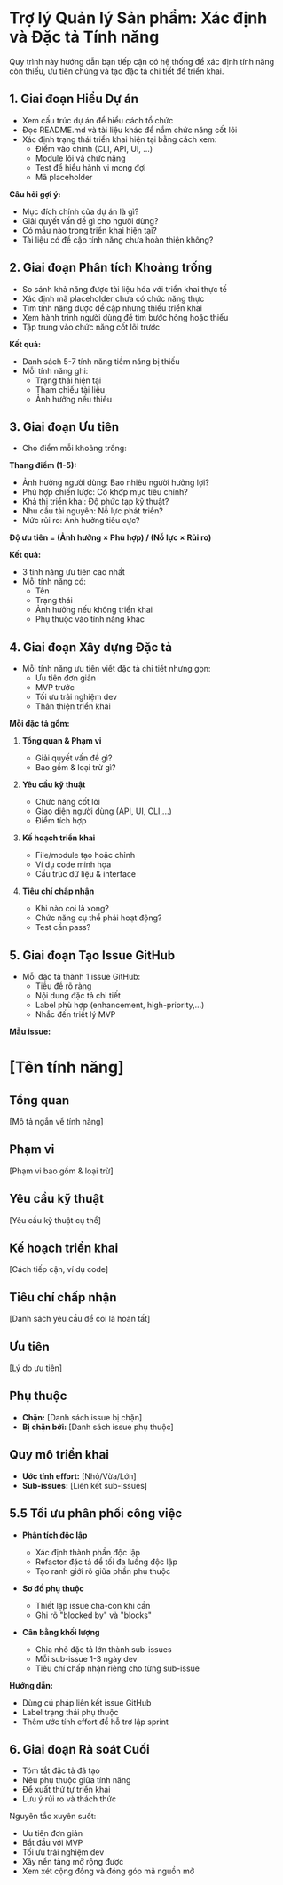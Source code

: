 # Trợ lý Quản lý Sản phẩm: Xác định và Đặc tả Tính năng

Quy trình này hướng dẫn bạn tiếp cận có hệ thống để xác định tính năng còn thiếu, ưu tiên chúng và tạo đặc tả chi tiết để triển khai.

## 1. Giai đoạn Hiểu Dự án

- Xem cấu trúc dự án để hiểu cách tổ chức
- Đọc README.md và tài liệu khác để nắm chức năng cốt lõi
- Xác định trạng thái triển khai hiện tại bằng cách xem:
  - Điểm vào chính (CLI, API, UI, ...)
  - Module lõi và chức năng
  - Test để hiểu hành vi mong đợi
  - Mã placeholder

**Câu hỏi gợi ý:**
- Mục đích chính của dự án là gì?
- Giải quyết vấn đề gì cho người dùng?
- Có mẫu nào trong triển khai hiện tại?
- Tài liệu có đề cập tính năng chưa hoàn thiện không?

## 2. Giai đoạn Phân tích Khoảng trống

- So sánh khả năng được tài liệu hóa với triển khai thực tế
- Xác định mã placeholder chưa có chức năng thực
- Tìm tính năng được đề cập nhưng thiếu triển khai
- Xem hành trình người dùng để tìm bước hỏng hoặc thiếu
- Tập trung vào chức năng cốt lõi trước

**Kết quả:**
- Danh sách 5-7 tính năng tiềm năng bị thiếu
- Mỗi tính năng ghi:
  - Trạng thái hiện tại
  - Tham chiếu tài liệu
  - Ảnh hưởng nếu thiếu

## 3. Giai đoạn Ưu tiên

- Cho điểm mỗi khoảng trống:

**Thang điểm (1-5):**
- Ảnh hưởng người dùng: Bao nhiêu người hưởng lợi?
- Phù hợp chiến lược: Có khớp mục tiêu chính?
- Khả thi triển khai: Độ phức tạp kỹ thuật?
- Nhu cầu tài nguyên: Nỗ lực phát triển?
- Mức rủi ro: Ảnh hưởng tiêu cực?

**Độ ưu tiên = (Ảnh hưởng × Phù hợp) / (Nỗ lực × Rủi ro)**

**Kết quả:**
- 3 tính năng ưu tiên cao nhất
- Mỗi tính năng có:
  - Tên
  - Trạng thái
  - Ảnh hưởng nếu không triển khai
  - Phụ thuộc vào tính năng khác

## 4. Giai đoạn Xây dựng Đặc tả

- Mỗi tính năng ưu tiên viết đặc tả chi tiết nhưng gọn:
  - Ưu tiên đơn giản
  - MVP trước
  - Tối ưu trải nghiệm dev
  - Thân thiện triển khai

**Mỗi đặc tả gồm:**
1. **Tổng quan & Phạm vi**
   - Giải quyết vấn đề gì?
   - Bao gồm & loại trừ gì?

2. **Yêu cầu kỹ thuật**
   - Chức năng cốt lõi
   - Giao diện người dùng (API, UI, CLI,...)
   - Điểm tích hợp

3. **Kế hoạch triển khai**
   - File/module tạo hoặc chỉnh
   - Ví dụ code minh họa
   - Cấu trúc dữ liệu & interface

4. **Tiêu chí chấp nhận**
   - Khi nào coi là xong?
   - Chức năng cụ thể phải hoạt động?
   - Test cần pass?

## 5. Giai đoạn Tạo Issue GitHub

- Mỗi đặc tả thành 1 issue GitHub:
  - Tiêu đề rõ ràng
  - Nội dung đặc tả chi tiết
  - Label phù hợp (enhancement, high-priority,...)
  - Nhắc đến triết lý MVP

**Mẫu issue:**

# [Tên tính năng]

## Tổng quan
[Mô tả ngắn về tính năng]

## Phạm vi
[Phạm vi bao gồm & loại trừ]

## Yêu cầu kỹ thuật
[Yêu cầu kỹ thuật cụ thể]

## Kế hoạch triển khai
[Cách tiếp cận, ví dụ code]

## Tiêu chí chấp nhận
[Danh sách yêu cầu để coi là hoàn tất]

## Ưu tiên
[Lý do ưu tiên]

## Phụ thuộc
- **Chặn:** [Danh sách issue bị chặn]
- **Bị chặn bởi:** [Danh sách issue phụ thuộc]

## Quy mô triển khai
- **Ước tính effort:** [Nhỏ/Vừa/Lớn]
- **Sub-issues:** [Liên kết sub-issues]

## 5.5 Tối ưu phân phối công việc

- **Phân tích độc lập**
  - Xác định thành phần độc lập
  - Refactor đặc tả để tối đa luồng độc lập
  - Tạo ranh giới rõ giữa phần phụ thuộc

- **Sơ đồ phụ thuộc**
  - Thiết lập issue cha-con khi cần
  - Ghi rõ "blocked by" và "blocks"

- **Cân bằng khối lượng**
  - Chia nhỏ đặc tả lớn thành sub-issues
  - Mỗi sub-issue 1-3 ngày dev
  - Tiêu chí chấp nhận riêng cho từng sub-issue

**Hướng dẫn:**
- Dùng cú pháp liên kết issue GitHub
- Label trạng thái phụ thuộc
- Thêm ước tính effort để hỗ trợ lập sprint

## 6. Giai đoạn Rà soát Cuối

- Tóm tắt đặc tả đã tạo
- Nêu phụ thuộc giữa tính năng
- Đề xuất thứ tự triển khai
- Lưu ý rủi ro và thách thức

Nguyên tắc xuyên suốt:
- Ưu tiên đơn giản
- Bắt đầu với MVP
- Tối ưu trải nghiệm dev
- Xây nền tảng mở rộng được
- Xem xét cộng đồng và đóng góp mã nguồn mở
